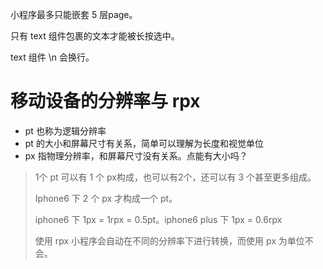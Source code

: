 小程序最多只能嵌套 5 层page。

只有 text 组件包裹的文本才能被长按选中。

text 组件 \n 会换行。

# 移动设备的分辨率与 rpx

* pt 也称为逻辑分辨率
* pt 的大小和屏幕尺寸有关系，简单可以理解为长度和视觉单位
* px 指物理分辨率，和屏幕尺寸没有关系。点能有大小吗？

> 1个 pt 可以有 1 个 px构成，也可以有2个，还可以有 3 个甚至更多组成。
>
> Iphone6 下 2 个 px 才构成一个 pt。
>
> iphone6 下 1px = 1rpx = 0.5pt。iphone6 plus 下 1px = 0.6rpx
>
> 使用 rpx 小程序会自动在不同的分辨率下进行转换，而使用 px 为单位不会。

